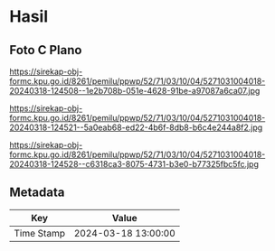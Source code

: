 # Hasil

## Foto C Plano

https://sirekap-obj-formc.kpu.go.id/8261/pemilu/ppwp/52/71/03/10/04/5271031004018-20240318-124508--1e2b708b-051e-4628-91be-a97087a6ca07.jpg

https://sirekap-obj-formc.kpu.go.id/8261/pemilu/ppwp/52/71/03/10/04/5271031004018-20240318-124521--5a0eab68-ed22-4b6f-8db8-b6c4e244a8f2.jpg

https://sirekap-obj-formc.kpu.go.id/8261/pemilu/ppwp/52/71/03/10/04/5271031004018-20240318-124528--c6318ca3-8075-4731-b3e0-b77325fbc5fc.jpg


## Metadata

| Key        | Value               |
| ---------- | ------------------- |
| Time Stamp | 2024-03-18 13:00:00 |



